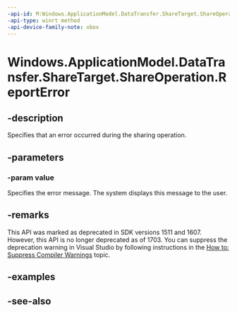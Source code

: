 ```yaml
---
-api-id: M:Windows.ApplicationModel.DataTransfer.ShareTarget.ShareOperation.ReportError(System.String)
-api-type: winrt method
-api-device-family-note: xbox
---
```


<!-- Method syntax
public void ReportError(System.String value)
-->

# Windows.ApplicationModel.DataTransfer.ShareTarget.ShareOperation.ReportError

## -description
Specifies that an error occurred during the sharing operation.

## -parameters
### -param value
Specifies the error message. The system displays this message to the user.

## -remarks
This API was marked as deprecated in SDK versions 1511 and 1607. However, this API is no longer deprecated as of 1703. You can suppress the deprecation warning in Visual Studio by following instructions in the [How to: Suppress Compiler Warnings](https://docs.microsoft.com/visualstudio/ide/how-to-suppress-compiler-warnings) topic.

## -examples

## -see-also

